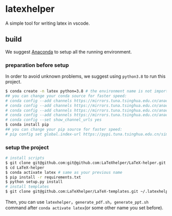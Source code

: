 # latexhelper

A simple tool for writing latex in vscode.
## build

We suggest [Anaconda](https://www.anaconda.com/) to setup all the running environment.

### preparation before setup

In order to avoid unknown problems, we suggest using `python3.8` to run this project.

```bash
$ conda create -n latex python=3.8 # the environment name is not important, you can choose other name, or you can just install in base
## you can change your conda source for faster speed:
# conda config --add channels https://mirrors.tuna.tsinghua.edu.cn/anaconda/pkgs/free/
# conda config --add channels https://mirrors.tuna.tsinghua.edu.cn/anaconda/pkgs/main/
# conda config --add channels https://mirrors.tuna.tsinghua.edu.cn/anaconda/cloud/pytorch/
# conda config --add channels https://mirrors.tuna.tsinghua.edu.cn/anaconda/cloud/conda-forge/
# conda config --set show_channel_urls yes
$ conda install pip
## you can change your pip source for faster speed:
# pip config set global.index-url https://pypi.tuna.tsinghua.edu.cn/simple
```

### setup the project

```bash
# install scripts
$ git clone git@github.com:git@github.com:LaTeXhelper/LaTeX-helper.git
$ cd LaTeX-helper
$ conda activate latex # same as your previous name
$ pip install -r requirements.txt
$ python setup.py install
# install templates
$ git clone git@github.com:LaTeXhelper/LaTeX-templates.git ~/.latexhelper
```

Then, you can use `latexhelper`，`generate_pdf.sh`，`generate_ppt.sh` command after `conda activate latex`(or some other name you set before).